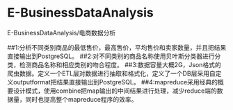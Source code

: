# E-BusinessDataAnalysis
E-BusinessDataAnalysis/电商数据分析

##1:分析不同类别商品的最低售价，最高售价，平均售价和卖家数量，并且把结果直接输出到PostgreSQL。 
##2:对不同类别的商品名称使用贝叶斯分类器进行分类，检测商品名称和相应类别的吻合程度。 
##3:数据容量大概2G，Json格式的爬虫数据。定义一个ETL层对数据进行抽取和格式化，定义了一个DB层采用自定义outputformat把结果直接输出到PostgreSQL。 
##4:mapreduce采用经典的概要设计模式，使用combine把map输出的中间结果进行处理，减少reduce端的数据量，同时也提高整个mapreduce程序的效率。

